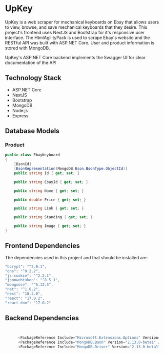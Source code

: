 # UpKey

UpKey is a web scraper for mechanical keyboards on Ebay that allows users to view, browse, and save mechanical keyboards that they desire. This project's frontend uses NextJS and Bootstrap for it's responsive user interface. The HtmlAgilityPack is used to scrape Ebay's website and the RESTful API was built with ASP.NET Core. User and product information is stored with MongoDB.

UpKey's ASP.NET Core backend implements the Swagger UI for clear documentation of the API

## Technology Stack
* ASP.NET Core
* NextJS
* Bootstrap
* MongoDB
* Node.js
* Express

## Database Models
### Product
```C#
public class EbayKeyboard
{
    [BsonId]
    [BsonRepresentation(MongoDB.Bson.BsonType.ObjectId)]
    public string Id { get; set; }

    public string EbayId { get; set; }

    public string Name { get; set; }

    public double Price { get; set; }

    public string Link { get; set; }

    public string Standing { get; set; }

    public string Image { get; set; }
}
 ```

## Frontend Dependencies
The dependencies used in this project and that should be installed are:
```javascript
"bcrypt": "^5.0.1",
"dns": "^0.2.2",
"js-cookie": "^2.2.1",
"jsonwebtoken": "^8.5.1",
"mongoose": "^5.12.6",
"net": "^1.0.2",
"next": "10.2.0",
"react": "17.0.2",
"react-dom": "17.0.2"
```

## Backend Dependencies
```c#


      <PackageReference Include="Microsoft.Extensions.Options" Version="6.0.0-preview.3.21201.4" />
      <PackageReference Include="MongoDB.Bson" Version="2.13.0-beta1" />
      <PackageReference Include="MongoDB.Driver" Version="2.13.0-beta1" />

 ```

